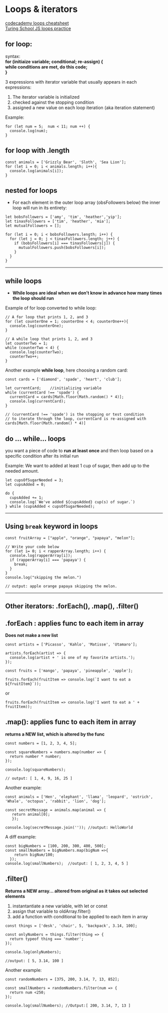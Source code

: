 # Loops & iterators
[codecademy loops cheatsheet](https://www.codecademy.com/learn/paths/introduction-to-javascript/tracks/introduction-to-javascript/modules/learn-javascript-loops/cheatsheet)  
[Turing School JS loops practice](https://frontend.turing.edu/lessons/module-1/js-for-loops.html)

## for loop:
syntax:   
**for (initiaize variable; conditional; re-assign) {  
        while conditions are met, do this code;  
        }**

3 expressions with iterator variable that usually appears in each expressions:
  1. The iterator variable is initialized
  2. checked against the stopping condition
  3. assigned a new value on each loop iteration (aka iteration statement)  
   

Example:
```
for (let num = 5;  num < 11; num ++) {
  console.log(num);
}
```

## for loop with .length
```
const animals = ['Grizzly Bear', 'Sloth', 'Sea Lion'];
for (let i = 0; i < animals.length; i++){
  console.log(animals[i]);
}
```

## nested for loops
- For each element in the outer loop array (obsFollowers below) the inner loop will run in its entirety:  

```
let bobsFollowers = ['amy', 'tim', 'heather','yip'];
let tinasFollowers = ['tim', 'heather', 'mia'];
let mutualFollowers = [];

for (let i = 0; i < bobsFollowers.length; i++) {
  for (let j = 0; j < tinasFollowers.length; j++) {
    if (bobsFollowers[i] === tinasFollowers[j]) {
      mutualFollowers.push(bobsFollowers[i]);
    }
  }
}
```
---
## while loops
- **While loops are ideal when we don’t know in advance how many times the loop should run**  
  
Example of for loop converted to while loop:
```
// A for loop that prints 1, 2, and 3
for (let counterOne = 1; counterOne < 4; counterOne++){
  console.log(counterOne);
}
 
// A while loop that prints 1, 2, and 3
let counterTwo = 1;
while (counterTwo < 4) {
  console.log(counterTwo);
  counterTwo++;
}
```

Another example **while loop**, here choosing a random card:
```
const cards = ['diamond', 'spade', 'heart', 'club'];

let currentCard;    //initializing variable
while (currentCard !== 'spade') {
  currentCard = cards[Math.floor(Math.random() * 4)];
  console.log(currentCard);
}
  
// (currentCard !== 'spade') is the stopping or test condition
// to iterate through the loop, currentCard is re-assigned with cards[Math.floor(Math.random() * 4)]

```

## do ... while... loops

you want a piece of code to **run at least once** and then loop based on a specific condition after its initial run

Example: We want to added at least 1 cup of sugar, then add up to the needed amount.
```
let cupsOfSugarNeeded = 3;
let cupsAdded = 0;

do {
  cupsAdded += 1;
  console.log(`We've added ${cupsAdded} cup(s) of sugar.`)
} while (cupsAdded < cupsOfSugarNeeded);
```
---
## Using `break` keyword in loops
```
const fruitArray = ["apple", "orange", "papaya", "melon"];

// Write your code below
for (let i= 0; i < rapperArray.length; i++) {
  console.log(rapperArray[i]);
  if (rapperArray[i] === 'papaya') {
    break;
  }
}
console.log("skipping the melon.")

// output: apple orange papaya skipping the melon.
```
---
## Other iterators: .forEach(), .map(), .filter()

## .forEach : applies func to each item in array
**Does not make a new list**  
```
const artists = ['Picasso', 'Kahlo', 'Matisse', 'Utamaro'];

artists.forEach(artist => {
  console.log(artist + ' is one of my favorite artists.');
});
```
```
const fruits = ['mango', 'papaya', 'pineapple', 'apple'];

fruits.forEach(fruitItem => console.log(`I want to eat a ${fruitItem}`));
```
or 
```
fruits.forEach(fruitItem => console.log('I want to eat a ' + fruitItem));
```


## .map(): applies func to each item in array
**returns a NEW list, which is altered by the func**
```
const numbers = [1, 2, 3, 4, 5];

const squareNumbers = numbers.map(number => {
  return number * number;
});

console.log(squareNumbers);

// output: [ 1, 4, 9, 16, 25 ]
```
Another example: 
```
const animals = ['Hen', 'elephant', 'llama', 'leopard', 'ostrich', 'Whale', 'octopus', 'rabbit', 'lion', 'dog'];

const secretMessage = animals.map(animal => {
   return animal[0];
   });

console.log(secretMessage.join('')); //output: HelloWorld
```
A diff example:
```
const bigNumbers = [100, 200, 300, 400, 500];
const smallNumbers = bigNumbers.map(bigNum =>{
    return bigNum/100;
  });
console.log(smallNumbers);  //output: [ 1, 2, 3, 4, 5 ]

```

## .filter()
**Returns a NEW array... altered from original as it takes out selected elements**
1. instantantiate a new variable, with let or const
2. assign that variable to oldArray.filter()
3. add a function with conditional to be applied to each item in array
```
const things = ['desk', 'chair', 5, 'backpack', 3.14, 100];

const onlyNumbers = things.filter(thing => {
  return typeof thing === 'number';
});

console.log(onlyNumbers);

//output: [ 5, 3.14, 100 ]
```
Another example:
```
const randomNumbers = [375, 200, 3.14, 7, 13, 852];

const smallNumbers = randomNumbers.filter(num => {
  return num <250;
});

console.log(smallNumbers); //Output:[ 200, 3.14, 7, 13 ]
```